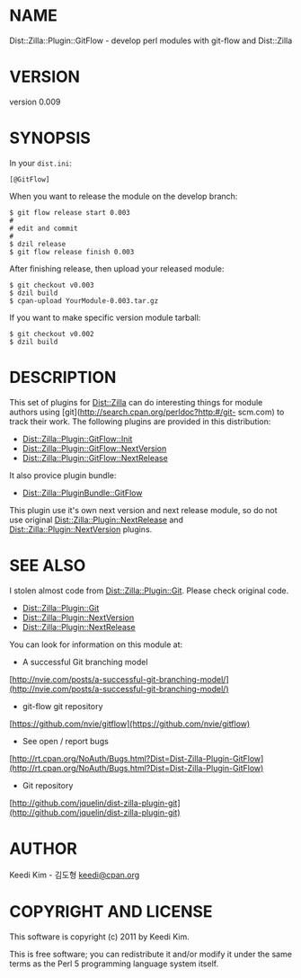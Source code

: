 # NAME

Dist::Zilla::Plugin::GitFlow - develop perl modules with git-flow and Dist::Zilla

# VERSION

version 0.009

# SYNOPSIS

In your `dist.ini`:

    [@GitFlow]

When you want to release the module on the develop branch:

    $ git flow release start 0.003
    #
    # edit and commit
    #
    $ dzil release
    $ git flow release finish 0.003

After finishing release, then upload your released module:

    $ git checkout v0.003
    $ dzil build
    $ cpan-upload YourModule-0.003.tar.gz

If you want to make specific version module tarball:

    $ git checkout v0.002
    $ dzil build

# DESCRIPTION

This set of plugins for [Dist::Zilla](http://search.cpan.org/perldoc?Dist::Zilla) can do interesting things for
module authors using [git](http://search.cpan.org/perldoc?http:#/git- scm.com) to track their work. The
following plugins are provided in this distribution:

- [Dist::Zilla::Plugin::GitFlow::Init](http://search.cpan.org/perldoc?Dist::Zilla::Plugin::GitFlow::Init)
- [Dist::Zilla::Plugin::GitFlow::NextVersion](http://search.cpan.org/perldoc?Dist::Zilla::Plugin::GitFlow::NextVersion)
- [Dist::Zilla::Plugin::GitFlow::NextRelease](http://search.cpan.org/perldoc?Dist::Zilla::Plugin::GitFlow::NextRelease)

It also provice plugin bundle:

- [Dist::Zilla::PluginBundle::GitFlow](http://search.cpan.org/perldoc?Dist::Zilla::PluginBundle::GitFlow)

This plugin use it's own next version and next release module,
so do not use original [Dist::Zilla::Plugin::NextRelease](http://search.cpan.org/perldoc?Dist::Zilla::Plugin::NextRelease)
and [Dist::Zilla::Plugin::NextVersion](http://search.cpan.org/perldoc?Dist::Zilla::Plugin::NextVersion) plugins.

# SEE ALSO

I stolen almost code from [Dist::Zilla::Plugin::Git](http://search.cpan.org/perldoc?Dist::Zilla::Plugin::Git).
Please check original code.

- [Dist::Zilla::Plugin::Git](http://search.cpan.org/perldoc?Dist::Zilla::Plugin::Git)
- [Dist::Zilla::Plugin::NextVersion](http://search.cpan.org/perldoc?Dist::Zilla::Plugin::NextVersion)
- [Dist::Zilla::Plugin::NextRelease](http://search.cpan.org/perldoc?Dist::Zilla::Plugin::NextRelease)

You can look for information on this module at:

- A successful Git branching model

[http://nvie.com/posts/a-successful-git-branching-model/](http://nvie.com/posts/a-successful-git-branching-model/)

- git-flow git repository

[https://github.com/nvie/gitflow](https://github.com/nvie/gitflow)

- See open / report bugs

[http://rt.cpan.org/NoAuth/Bugs.html?Dist=Dist-Zilla-Plugin-GitFlow](http://rt.cpan.org/NoAuth/Bugs.html?Dist=Dist-Zilla-Plugin-GitFlow)

- Git repository

[http://github.com/jquelin/dist-zilla-plugin-git](http://github.com/jquelin/dist-zilla-plugin-git)

# AUTHOR

Keedi Kim - 김도형 <keedi@cpan.org>

# COPYRIGHT AND LICENSE

This software is copyright (c) 2011 by Keedi Kim.

This is free software; you can redistribute it and/or modify it under
the same terms as the Perl 5 programming language system itself.